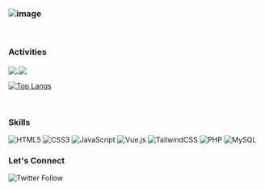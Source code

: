 ### ![image](https://user-images.githubusercontent.com/104835999/211662784-043b9347-c369-4b00-90c1-02588bfabbeb.png)

</br>

### Activities

<a href="">
  <img align="center" src="https://github-readme-stats.vercel.app/api?username=lewisushindi&count_private=true&theme=github_dark&show_icons=true" />
</a>
<a href="">
  <img align="center" src="https://streak-stats.demolab.com?user=lewisushindi&theme=github_dark)](https://git.io/streak-stats" />
</a>
<a href="">
 
[![Top Langs](https://github-readme-stats.vercel.app/api/top-langs/?username=lewisushindi&hide=GLSL,html,hack&theme=github_dark&layout=compact)](https://github.com/lewisushindi/github-readme-stats)



</br>

### Skills
![HTML5](https://img.shields.io/badge/html5-%23E34F26.svg?style=for-the-badge&logo=html5&logoColor=white)
![CSS3](https://img.shields.io/badge/css3-%231572B6.svg?style=for-the-badge&logo=css3&logoColor=white)
![JavaScript](https://img.shields.io/badge/javascript-%23323330.svg?style=for-the-badge&logo=javascript&logoColor=%23F7DF1E)
![Vue.js](https://img.shields.io/badge/vuejs-%2335495e.svg?style=for-the-badge&logo=vuedotjs&logoColor=%234FC08D)
![TailwindCSS](https://img.shields.io/badge/tailwindcss-%2338B2AC.svg?style=for-the-badge&logo=tailwind-css&logoColor=white)
![PHP](https://img.shields.io/badge/php-%23777BB4.svg?style=for-the-badge&logo=php&logoColor=white)
![MySQL](https://img.shields.io/badge/mysql-%2300f.svg?style=for-the-badge&logo=mysql&logoColor=white)
</br>



### Let's Connect
<img alt="Twitter Follow" src="https://img.shields.io/twitter/follow/coder_flame?color=informational&label=Twitter&style=social">


  



















